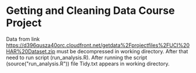 # Getting and Cleaning Data Course Project

Data from link https://d396qusza40orc.cloudfront.net/getdata%2Fprojectfiles%2FUCI%20HAR%20Dataset.zip must be decompressed in working directory. After that need to run script (run_analysis.R). After running the script (source("run_analysis.R")) file Tidy.txt appears in working directory.
